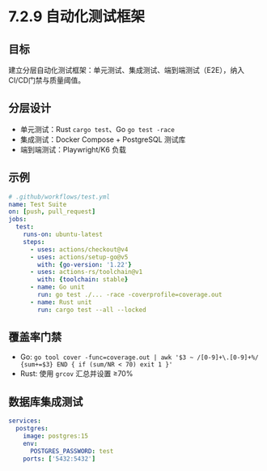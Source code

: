 # 7.2.9 自动化测试框架

## 目标

建立分层自动化测试框架：单元测试、集成测试、端到端测试（E2E），纳入CI/CD门禁与质量阈值。

## 分层设计

- 单元测试：Rust `cargo test`、Go `go test -race`
- 集成测试：Docker Compose + PostgreSQL 测试库
- 端到端测试：Playwright/K6 负载

## 示例

```yaml
# .github/workflows/test.yml
name: Test Suite
on: [push, pull_request]
jobs:
  test:
    runs-on: ubuntu-latest
    steps:
      - uses: actions/checkout@v4
      - uses: actions/setup-go@v5
        with: {go-version: '1.22'}
      - uses: actions-rs/toolchain@v1
        with: {toolchain: stable}
      - name: Go unit
        run: go test ./... -race -coverprofile=coverage.out
      - name: Rust unit
        run: cargo test --all --locked
```

## 覆盖率门禁

- Go: `go tool cover -func=coverage.out | awk '$3 ~ /[0-9]+\.[0-9]+%/ {sum+=$3} END { if (sum/NR < 70) exit 1 }'`
- Rust: 使用 `grcov` 汇总并设置 ≥70%

## 数据库集成测试

```yaml
services:
  postgres:
    image: postgres:15
    env:
      POSTGRES_PASSWORD: test
    ports: ['5432:5432']
```
